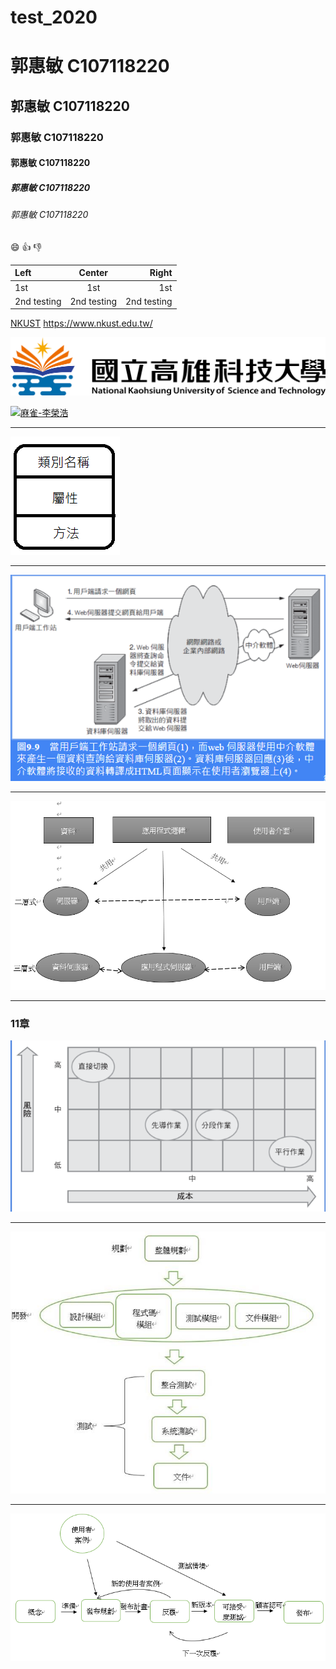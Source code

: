 # test_2020

# 郭惠敏 C107118220
## 郭惠敏 C107118220
### 郭惠敏 C107118220
#### 郭惠敏 C107118220
##### 郭惠敏 C107118220
###### 郭惠敏 C107118220

:smile: :+1: :-1:

|Left | Center | Right|
|:---- | :-----: |-----:|
|1st | 1st | 1st|
|2nd testing | 2nd testing | 2nd testing|

[NKUST](https://www.nkust.edu.tw/) <https://www.nkust.edu.tw/>

![NKUST](nkust.png)

[![麻雀-李榮浩](https://img.youtube.com/vi/2l4x_TvBKiw/0.jpg)](https://www.youtube.com/watch?v=2l4x_TvBKiw "麻雀-李榮浩")
***
![類別](未命名.png)
***
![Web式設計](Web式設計.png)
***
![主從式設計式設計](home.png)
***
### 11章
![四種系統轉換方法](四種系統轉換方法.png)
***
![應用開發](應用開發.png)
***
![極限編程(XP)](極限編程(XP).png)
